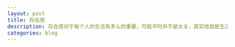 ```yaml
---
layout: post
title: 存在感
description: 存在感对于每个人的生活有多么的重要，可能平时并不是太关，其实他就是生活的全部
categories: blog
---
```

